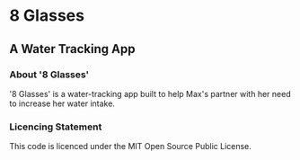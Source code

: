 # 8 Glasses

## A Water Tracking App

### About '8 Glasses'
'8 Glasses' is a water-tracking app built to help Max's partner with her need to increase her water intake.

### Licencing Statement
This code is licenced under the MIT Open Source Public License.